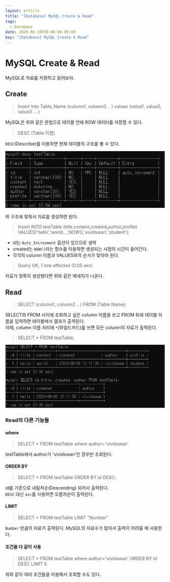 ```yaml
---
layout: article
title: "[Database] MySQL Create & Read"
tags:
  - Database
date: 2020-08-10T08:06:00-05:00
key: "[Database] MySQL Create & Read"
---
```


# MySQL Create & Read

MySQL로 자료를 저장하고 읽어보자.

<!--more-->

## Create

> Insert Into Table_Name (column1, column2 .. ) values (value1, value2, value3 ... )

MySQL은 위와 같은 문법으로 테이블 안에 ROW 데이터를 저장할 수 있다.<br>

> DESC (Table 이름)

`DESC`(Describe)를 이용하면 현재 테이블의 구조를 볼 수 있다.<br>

![1](/assets/images/200810-1.png)<br>

위 구조에 맞춰서 자료를 생성하면 된다.<br>

> Insert INTO testTable (title,content,created,author,profile) VALUES('hello','world...',NOW(),'vividswan','student');

- id는 `Auto_Incresment` 옵션이 있으므로 생략
- created는 `NOW()`라는 함수를 이용하면 생성되는 시점의 시간이 들어간다.
- 각각의 column 이름과 VALUES와의 순서가 맞아야 된다.

> Query OK, 1 row affected (0.05 sec)

자료가 정확히 생성됐다면 위와 같은 메세지가 나온다.<br>

## Read

> SELECT (column1, column2 .. ) FROM (Table Name);

SELECT와 FROM 사이에 조회하고 싶은 column 이름을 쓰고 FROM 뒤에 테이블 이름을 입력하면 테이블에서 결과가 출력된다.<br>
이때, column 이름 자리에 `*`(와일드카드)를 쓰면 모든 column의 자료가 출력된다.<br>

> SELECT \* FROM testTable;

![2](/assets/images/200810-2.png)<br>

### Read의 다른 기능들

#### where

> SELECT \* FROM testTable where author='vividswan'

testTable에서 author가 'vividswan'인 경우만 조회된다.<br>

#### ORDER BY

> SELECT \* FROM testTable ORDER BY id DESC;

id를 기준으로 내림차순(Descending) 되어서 출력된다.<br>
`DESC` 대신 `asc`를 사용하면 오름차순이 출력된다.<br>

#### LIMIT

> SELECT \* FROM testTable LIMIT "Number"

`Number` 만큼의 자료가 출력된다. MySQL의 자료수가 많아서 출력이 어려울 때 사용한다.<br>

#### 조건을 다 같이 사용

> SELECT \* FROM testTable where author='vividswan' ORDER BY id DESC LIMIT 5

위와 같이 여러 조건들을 이용해서 조회할 수도 있다.<br>
